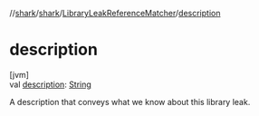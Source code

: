 //[shark](../../../index.md)/[shark](../index.md)/[LibraryLeakReferenceMatcher](index.md)/[description](description.md)

# description

[jvm]\
val [description](description.md): [String](https://kotlinlang.org/api/latest/jvm/stdlib/kotlin/-string/index.html)

A description that conveys what we know about this library leak.
